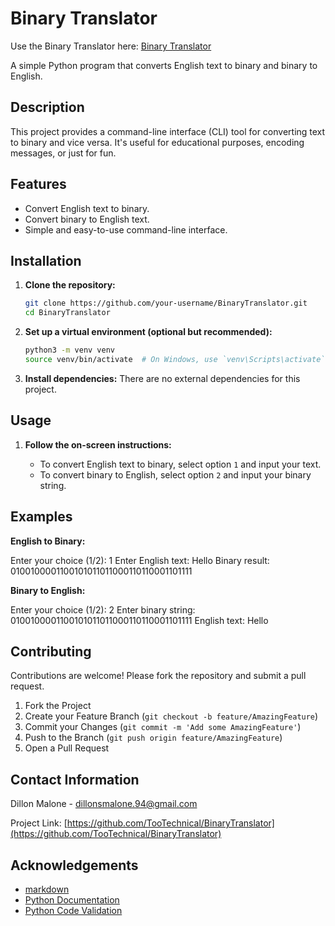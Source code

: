 # Binary Translator
Use the Binary Translator here: [Binary Translator](https://binarytranslator-f27c28116929.herokuapp.com/)

A simple Python program that converts English text to binary and binary to English.

## Description

This project provides a command-line interface (CLI) tool for converting text to binary and vice versa. It's useful for educational purposes, encoding messages, or just for fun.

## Features

- Convert English text to binary.
- Convert binary to English text.
- Simple and easy-to-use command-line interface.

## Installation

1. **Clone the repository:**
    ```sh
    git clone https://github.com/your-username/BinaryTranslator.git
    cd BinaryTranslator
    ```

2. **Set up a virtual environment (optional but recommended):**
    ```sh
    python3 -m venv venv
    source venv/bin/activate  # On Windows, use `venv\Scripts\activate`
    ```

3. **Install dependencies:**
    There are no external dependencies for this project.

## Usage


1. **Follow the on-screen instructions:**

    - To convert English text to binary, select option `1` and input your text.
    - To convert binary to English, select option `2` and input your binary string.

## Examples

**English to Binary:**

Enter your choice (1/2): 1
Enter English text: Hello
Binary result: 0100100001100101011011000110110001101111

**Binary to English:**

Enter your choice (1/2): 2
Enter binary string: 0100100001100101011011000110110001101111
English text: Hello


## Contributing

Contributions are welcome! Please fork the repository and submit a pull request.

1. Fork the Project
2. Create your Feature Branch (`git checkout -b feature/AmazingFeature`)
3. Commit your Changes (`git commit -m 'Add some AmazingFeature'`)
4. Push to the Branch (`git push origin feature/AmazingFeature`)
5. Open a Pull Request


## Contact Information

Dillon Malone - [dillonsmalone.94@gmail.com](mailto:dillonsmalone.94@gmail.com)

Project Link: [https://github.com/TooTechnical/BinaryTranslator](https://github.com/TooTechnical/BinaryTranslator)

## Acknowledgements

- [markdown](https://python-markdown.github.io/)
- [Python Documentation](https://docs.python.org/3.14/genindex-A.html)
- [Python Code Validation](https://pep8ci.herokuapp.com/)
